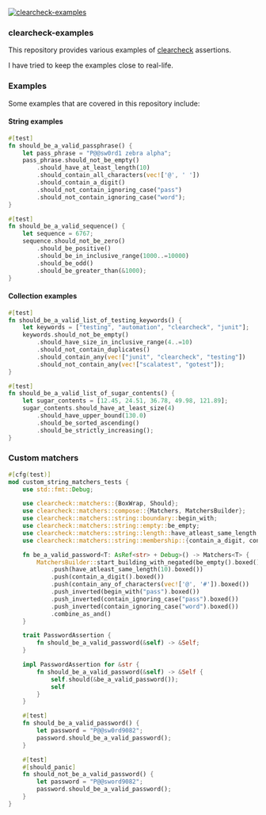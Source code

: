 [![clearcheck-examples](https://github.com/SarthakMakhija/clearcheck-examples/actions/workflows/build.yml/badge.svg)](https://github.com/SarthakMakhija/clearcheck-examples/actions/workflows/build.yml)

### clearcheck-examples

This repository provides various examples of [clearcheck](https://github.com/SarthakMakhija/clearcheck) assertions.

I have tried to keep the examples close to real-life.

### Examples

Some examples that are covered in this repository include:

#### String examples

```rust
#[test]
fn should_be_a_valid_passphrase() {
    let pass_phrase = "P@@sw0rd1 zebra alpha";
    pass_phrase.should_not_be_empty()
        .should_have_at_least_length(10)
        .should_contain_all_characters(vec!['@', ' '])
        .should_contain_a_digit()
        .should_not_contain_ignoring_case("pass")
        .should_not_contain_ignoring_case("word");
}

#[test]
fn should_be_a_valid_sequence() {
    let sequence = 6767;
    sequence.should_not_be_zero()
        .should_be_positive()
        .should_be_in_inclusive_range(1000..=10000)
        .should_be_odd()
        .should_be_greater_than(&1000);
}
```

#### Collection examples

```rust
#[test]
fn should_be_a_valid_list_of_testing_keywords() {
    let keywords = ["testing", "automation", "clearcheck", "junit"];
    keywords.should_not_be_empty()
        .should_have_size_in_inclusive_range(4..=10)
        .should_not_contain_duplicates()
        .should_contain_any(vec!["junit", "clearcheck", "testing"])
        .should_not_contain_any(vec!["scalatest", "gotest"]);
}

#[test]
fn should_be_a_valid_list_of_sugar_contents() {
    let sugar_contents = [12.45, 24.51, 36.78, 49.98, 121.89];
    sugar_contents.should_have_at_least_size(4)
        .should_have_upper_bound(130.0)
        .should_be_sorted_ascending()
        .should_be_strictly_increasing();
}
```

### Custom matchers

```rust
#[cfg(test)]
mod custom_string_matchers_tests {
    use std::fmt::Debug;

    use clearcheck::matchers::{BoxWrap, Should};
    use clearcheck::matchers::compose::{Matchers, MatchersBuilder};
    use clearcheck::matchers::string::boundary::begin_with;
    use clearcheck::matchers::string::empty::be_empty;
    use clearcheck::matchers::string::length::have_atleast_same_length;
    use clearcheck::matchers::string::membership::{contain_a_digit, contain_any_of_characters, contain_ignoring_case};

    fn be_a_valid_password<T: AsRef<str> + Debug>() -> Matchers<T> {
        MatchersBuilder::start_building_with_negated(be_empty().boxed())
            .push(have_atleast_same_length(10).boxed())
            .push(contain_a_digit().boxed())
            .push(contain_any_of_characters(vec!['@', '#']).boxed())
            .push_inverted(begin_with("pass").boxed())
            .push_inverted(contain_ignoring_case("pass").boxed())
            .push_inverted(contain_ignoring_case("word").boxed())
            .combine_as_and()
    }

    trait PasswordAssertion {
        fn should_be_a_valid_password(&self) -> &Self;
    }

    impl PasswordAssertion for &str {
        fn should_be_a_valid_password(&self) -> &Self {
            self.should(&be_a_valid_password());
            self
        }
    }

    #[test]
    fn should_be_a_valid_password() {
        let password = "P@@sw0rd9082";
        password.should_be_a_valid_password();
    }

    #[test]
    #[should_panic]
    fn should_not_be_a_valid_password() {
        let password = "P@@sword9082";
        password.should_be_a_valid_password();
    }
}
```